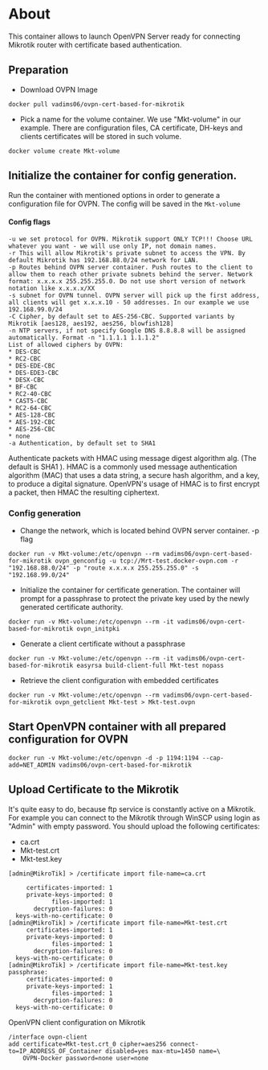 # About
This container allows to launch OpenVPN Server ready for connecting Mikrotik router with certificate based authentication.
## Preparation
* Download OVPN Image

```docker pull vadims06/ovpn-cert-based-for-mikrotik```
* Pick a name for the volume container. We use "Mkt-volume" in our example. There are configuration files, CA certificate, DH-keys and clients certificates will be stored in such volume.

```docker volume create Mkt-volume```

## Initialize the container for config generation.
Run the container with mentioned options in order to generate a configuration file for OVPN. The config will be saved in the `Mkt-volume`
#### Config flags
```
-u we set protocol for OVPN. Mikrotik support ONLY TCP!!! Choose URL whatever you want - we will use only IP, not domain names.
-r This will allow Mikrotik's private subnet to access the VPN. By default Mikrotik has 192.168.88.0/24 network for LAN.
-p Routes behind OVPN server container. Push routes to the client to allow them to reach other private subnets behind the server. Network format: x.x.x.x 255.255.255.0. Do not use short version of network notation like x.x.x.x/XX
-s subnet for OVPN tunnel. OVPN server will pick up the first address, all clients will get x.x.x.10 - 50 addresses. In our example we use 192.168.99.0/24
-C Cipher, by default set to AES-256-CBC. Supported variants by Mikrotik [aes128, aes192, aes256, blowfish128]
-n NTP servers, if not specify Google DNS 8.8.8.8 will be assigned automatically. Format -n "1.1.1.1 1.1.1.2"
List of allowed ciphers by OVPN:
* DES-CBC
* RC2-CBC
* DES-EDE-CBC
* DES-EDE3-CBC
* DESX-CBC
* BF-CBC
* RC2-40-CBC
* CAST5-CBC
* RC2-64-CBC
* AES-128-CBC
* AES-192-CBC
* AES-256-CBC
* none
-a Authentication, by default set to SHA1
```
Authenticate packets with HMAC using message digest algorithm alg. (The default is SHA1 ). HMAC is a commonly used message authentication algorithm (MAC) that uses a data string, a secure hash algorithm, and a key, to produce a digital signature.
OpenVPN's usage of HMAC is to first encrypt a packet, then HMAC the resulting ciphertext.
### Config generation
* Change the network, which is located behind OVPN server container. -p flag
```
docker run -v Mkt-volume:/etc/openvpn --rm vadims06/ovpn-cert-based-for-mikrotik ovpn_genconfig -u tcp://Mrt-test.docker-ovpn.com -r "192.168.88.0/24" -p "route x.x.x.x 255.255.255.0" -s "192.168.99.0/24"
```
* Initialize the container for certificate generation. The container will prompt for a passphrase to protect the private key used by the newly generated certificate authority.
```
docker run -v Mkt-volume:/etc/openvpn --rm -it vadims06/ovpn-cert-based-for-mikrotik ovpn_initpki
```
* Generate a client certificate without a passphrase
```
docker run -v Mkt-volume:/etc/openvpn --rm -it vadims06/ovpn-cert-based-for-mikrotik easyrsa build-client-full Mkt-test nopass
```
* Retrieve the client configuration with embedded certificates
```
docker run -v Mkt-volume:/etc/openvpn --rm vadims06/ovpn-cert-based-for-mikrotik ovpn_getclient Mkt-test > Mkt-test.ovpn
```
## Start OpenVPN container with all prepared configuration for OVPN
```
docker run -v Mkt-volume:/etc/openvpn -d -p 1194:1194 --cap-add=NET_ADMIN vadims06/ovpn-cert-based-for-mikrotik
```
## Upload Certificate to the Mikrotik
It's quite easy to do, because ftp service is constantly active on a Mikrotik. For example you can connect to the Mikrotik through WinSCP using login as "Admin" with empty password.
You should upload the following certificates:

* ca.crt
* Mkt-test.crt
* Mkt-test.key
```
[admin@MikroTik] > /certificate import file-name=ca.crt

     certificates-imported: 1
     private-keys-imported: 0
            files-imported: 1
       decryption-failures: 0
  keys-with-no-certificate: 0
[admin@MikroTik] > /certificate import file-name=Mkt-test.crt
     certificates-imported: 1
     private-keys-imported: 0
            files-imported: 1
       decryption-failures: 0
  keys-with-no-certificate: 0
[admin@MikroTik] > /certificate import file-name=Mkt-test.key
passphrase:
     certificates-imported: 0
     private-keys-imported: 1
            files-imported: 1
       decryption-failures: 0
  keys-with-no-certificate: 0
```
OpenVPN client configuration on Mikrotik
```
/interface ovpn-client
add certificate=Mkt-test.crt_0 cipher=aes256 connect-to=IP_ADDRESS_OF_Container disabled=yes max-mtu=1450 name=\
    OVPN-Docker password=none user=none
```
